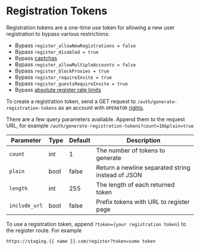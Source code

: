# Registration Tokens

Registration tokens are a one-time use token for allowing a new user registration to bypass various restrictions:

- Bypass `register_allowNewRegistrations = false`
- Bypass `register_disabled = true`
- Bypass [captchas](captcha.md)
- Bypass `register_allowMultipleAccounts = false`
- Bypass `register_blockProxies = true`
- Bypass `register_requireInvite = true`
- Bypass `register_guestsRequireInvite = true`
- Bypass [absolute register rate limits](limits.md)

To create a registration token, send a GET request to `/auth/generate-registration-tokens` as an account with `OPERATOR` [rights](rights.md).

There are a few query parameters available. Append them to the request URL, for example `/auth/generate-registration-tokens?count=10&plain=true`

| Parameter     | Type | Default | Description                                       |
| ------------- | ---- | ------- | ------------------------------------------------- |
| `count`       | int  | 1       | The number of tokens to generate                  |
| `plain`       | bool | false   | Return a newline separated string instead of JSON |
| `length`      | int  | 255     | The length of each returned token                 |
| `include_url` | bool | false   | Prefix tokens with URL to register page           |

To use a registration token, append `?token={your registration token}` to the register route. For example

```
https://staging.{{ name }}.com/register?token=some token
```
